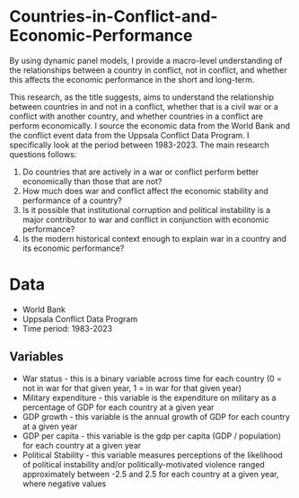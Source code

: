 # Countries-in-Conflict-and-Economic-Performance
By using dynamic panel models, I provide a macro-level understanding of the relationships between a country in conflict, not in conflict, and whether this affects the economic performance in the short and long-term.

This research, as the title suggests, aims to understand the relationship between countries in and not in a conflict, whether that is a civil war or a conflict with another country, and whether countries in a conflict are perform economically. I source the economic data from the World Bank and the conflict event data from the Uppsala Conflict Data Program. I specifically look at the period between 1983-2023. The main research questions follows: 

1) Do countries that are actively in a war or conflict perform better economically than those that are not? 
2) How much does war and conflict affect the economic stability and performance of a country?
3) Is it possible that institutional corruption and political instability is a major contributor to war and conflict in conjunction with economic performance?
4) Is the modern historical context enough to explain war in a country and its economic performance?

# Data
- World Bank
- Uppsala Conflict Data Program
- Time period: 1983-2023

## Variables
- War status - this is a binary variable across time for each country (0 = not in war for that given year, 1 = in war for that given year)
- Military expenditure - this variable is the expenditure on military as a percentage of GDP for each country at a given year 
- GDP growth - this variable is the annual growth of GDP for each country at a given year 
- GDP per capita - this variable is the gdp per capita (GDP / population) for each country at a given year
- Political Stability - this variable measures perceptions of the likelihood of political instability and/or politically-motivated violence ranged approximately between -2.5 and 2.5 for each country at a given year, where negative values 
